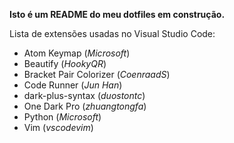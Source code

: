 **Isto é um README do meu dotfiles em construção.**

Lista de extensões usadas no Visual Studio Code:

- Atom Keymap (*Microsoft*)
- Beautify (*HookyQR*)
- Bracket Pair Colorizer (*CoenraadS*)
- Code Runner (*Jun Han*)
- dark-plus-syntax (*duostontc*)
- One Dark Pro (*zhuangtongfa*)
- Python (*Microsoft*)
- Vim (*vscodevim*)